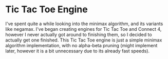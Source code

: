 # Tic Tac Toe Engine

I've spent quite a while looking into the minimax algorithm, and its variants like negamax. I've began creating engines for Tic Tac Toe and Connect 4, however I never actually got around to finishing them, so I decided to actually get one finished. This Tic Tac Toe engine is just a simple minimax algorithm implementation, with no alpha-beta pruning (might implement later, however it is a bit unnecessary due to its already fast speeds).